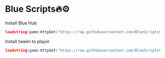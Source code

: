 # Blue Scripts🔥⚙️

Install Blue Hub
```lua
loadstring(game:HttpGet("https://raw.githubusercontent.com/BlueScripts99/BlueScripts/main/BlueHub9999999999.lua"))()
```
Install tween to player
```lua
loadstring(game:HttpGet("https://raw.githubusercontent.com/BlueScripts99/BlueScripts/main/TweenToPlayer.lua"))()```
